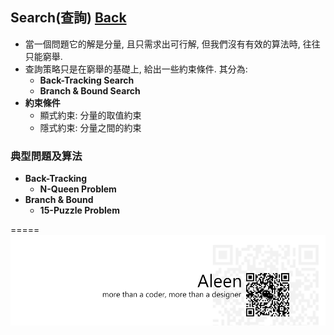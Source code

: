 ## Search(查詢)	[Back](./../Analysis.md)
- 當一個問題它的解是分量, 且只需求出可行解, 但我們沒有有效的算法時, 往往只能窮舉.
- 查詢策略只是在窮舉的基礎上, 給出一些約束條件. 其分為:
	- **Back-Tracking Search**
	- **Branch & Bound Search**
- **約束條件**
	- 顯式約束: 分量的取值約束
	- 隱式約束: 分量之間的約束


### 典型問題及算法
- **Back-Tracking**
	- **N-Queen Problem**
- **Branch & Bound**
	- **15-Puzzle Problem**


=====
<a href="http://aleen42.github.io/" target="_blank" ><img src="./../../../pic/tail.gif"></a>
